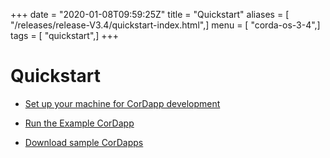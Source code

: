 +++
date = "2020-01-08T09:59:25Z"
title = "Quickstart"
aliases = [ "/releases/release-V3.4/quickstart-index.html",]
menu = [ "corda-os-3-4",]
tags = [ "quickstart",]
+++


# Quickstart


* [Set up your machine for CorDapp development](getting-set-up.md)

* [Run the Example CorDapp](tutorial-cordapp.md)

* [Download sample CorDapps](https://www.corda.net/samples/)



